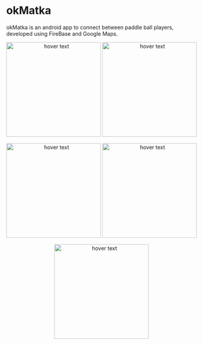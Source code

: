 # okMatka
okMatka is an android app to connect between paddle ball players, developed using FireBase and Google Maps.


<p align="center">
  <img src="https://user-images.githubusercontent.com/68731976/98446579-0ec27c00-2127-11eb-880b-1e22a8fd97b3.jpeg" width="250" title="hover text">
    <img src="https://user-images.githubusercontent.com/68731976/98446571-0702d780-2127-11eb-9ed6-50270f3ce926.jpeg" width="250" title="hover text">
</p>

<p align="center">
  <img src="https://user-images.githubusercontent.com/68731976/98446594-2ac61d80-2127-11eb-83e2-3f91518b2f6c.jpeg" width="250" title="hover text">
    <img src="https://user-images.githubusercontent.com/68731976/98446547-d753cf80-2126-11eb-85ed-5cd43c187595.jpeg" width="250" title="hover text">
</p>

<p align="center">
  <img src="https://user-images.githubusercontent.com/68731976/98446518-a07db980-2126-11eb-9883-6509c8a62606.jpeg" width="250" title="hover text">
</p>



